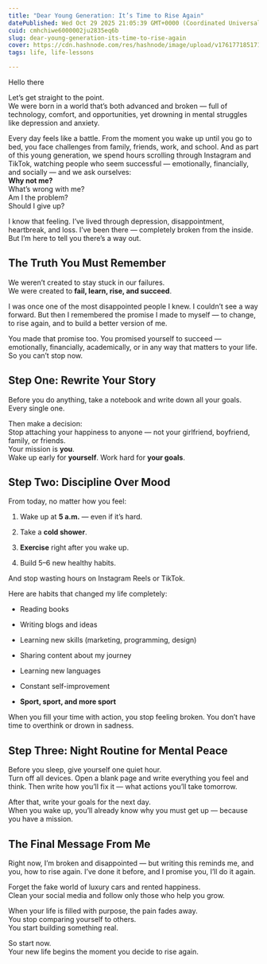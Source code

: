 ```yaml
---
title: "Dear Young Generation: It’s Time to Rise Again"
datePublished: Wed Oct 29 2025 21:05:39 GMT+0000 (Coordinated Universal Time)
cuid: cmhchiwe6000002ju2835eq6b
slug: dear-young-generation-its-time-to-rise-again
cover: https://cdn.hashnode.com/res/hashnode/image/upload/v1761771851716/e904f21f-7b48-4539-bbe9-c4af335af7ad.png
tags: life, life-lessons

---
```


Hello there

Let’s get straight to the point.  
We were born in a world that’s both advanced and broken — full of technology, comfort, and opportunities, yet drowning in mental struggles like depression and anxiety.

Every day feels like a battle. From the moment you wake up until you go to bed, you face challenges from family, friends, work, and school. And as part of this young generation, we spend hours scrolling through Instagram and TikTok, watching people who seem successful — emotionally, financially, and socially — and we ask ourselves:  
**Why not me?**  
What’s wrong with me?  
Am I the problem?  
Should I give up?

I know that feeling. I’ve lived through depression, disappointment, heartbreak, and loss. I’ve been there — completely broken from the inside. But I’m here to tell you there’s a way out.

## **The Truth You Must Remember**

We weren’t created to stay stuck in our failures.  
We were created to **fail, learn, rise, and succeed**.

I was once one of the most disappointed people I knew. I couldn’t see a way forward. But then I remembered the promise I made to myself — to change, to rise again, and to build a better version of me.

You made that promise too. You promised yourself to succeed — emotionally, financially, academically, or in any way that matters to your life.  
So you can’t stop now.

## **Step One: Rewrite Your Story**

Before you do anything, take a notebook and write down all your goals.  
Every single one.

Then make a decision:  
Stop attaching your happiness to anyone — not your girlfriend, boyfriend, family, or friends.  
Your mission is **you**.  
Wake up early for **yourself**. Work hard for **your goals**.

## **Step Two: Discipline Over Mood**

From today, no matter how you feel:

1. Wake up at **5 a.m.** — even if it’s hard.
    
2. Take a **cold shower**.
    
3. **Exercise** right after you wake up.
    
4. Build 5–6 new healthy habits.
    

And stop wasting hours on Instagram Reels or TikTok.

Here are habits that changed my life completely:

* Reading books
    
* Writing blogs and ideas
    
* Learning new skills (marketing, programming, design)
    
* Sharing content about my journey
    
* Learning new languages
    
* Constant self-improvement
    
* **Sport, sport, and more sport**
    

When you fill your time with action, you stop feeling broken. You don’t have time to overthink or drown in sadness.

## **Step Three: Night Routine for Mental Peace**

Before you sleep, give yourself one quiet hour.  
Turn off all devices. Open a blank page and write everything you feel and think. Then write how you’ll fix it — what actions you’ll take tomorrow.

After that, write your goals for the next day.  
When you wake up, you’ll already know why you must get up — because you have a mission.

## **The Final Message From Me**

Right now, I’m broken and disappointed — but writing this reminds me, and you, how to rise again. I’ve done it before, and I promise you, I’ll do it again.

Forget the fake world of luxury cars and rented happiness.  
Clean your social media and follow only those who help you grow.

When your life is filled with purpose, the pain fades away.  
You stop comparing yourself to others.  
You start building something real.

So start now.  
Your new life begins the moment you decide to rise again.
